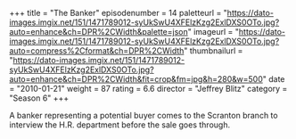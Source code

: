 +++
title = "The Banker"
episodenumber = 14
paletteurl = "https://dato-images.imgix.net/151/1471789012-syUkSwU4XFElzKzg2ExlDXS0OTo.jpg?auto=enhance&ch=DPR%2CWidth&palette=json"
imageurl = "https://dato-images.imgix.net/151/1471789012-syUkSwU4XFElzKzg2ExlDXS0OTo.jpg?auto=compress%2Cformat&ch=DPR%2CWidth"
thumbnailurl = "https://dato-images.imgix.net/151/1471789012-syUkSwU4XFElzKzg2ExlDXS0OTo.jpg?auto=enhance&ch=DPR%2CWidth&fit=crop&fm=jpg&h=280&w=500"
date = "2010-01-21"
weight = 87
rating = 6.6
director = "Jeffrey Blitz"
category = "Season 6"
+++

A banker representing a potential buyer comes to the Scranton branch to interview the H.R. department before the sale goes through.